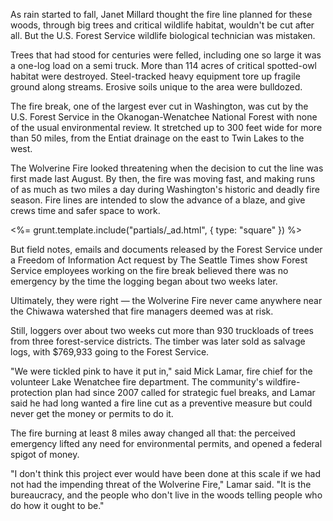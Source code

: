 As rain started to fall, Janet Millard thought the fire line planned for these woods, through big trees and critical wildlife habitat, wouldn't be cut after all. But the U.S. Forest Service wildlife biological technician was mistaken. 

Trees that had stood for centuries were felled, including one so large it was a one-log load on a semi truck. More than 114 acres of critical spotted-owl habitat were destroyed. Steel-tracked heavy equipment tore up fragile ground along streams. Erosive soils unique to the area were bulldozed. 

The fire break, one of the largest ever cut in Washington, was cut by the U.S. Forest Service in the Okanogan-Wenatchee National Forest with none of the usual environmental review. It stretched up to 300 feet wide for more than 50 miles, from the Entiat drainage on the east to Twin Lakes to the west.

The Wolverine Fire looked threatening when the decision to cut the line was first made last August. By then, the fire was moving fast, and making runs of as much as two miles a day during Washington's historic and deadly fire season. Fire lines are intended to slow the advance of a blaze, and give crews time and safer space to work. 

<%= grunt.template.include("partials/_ad.html", { type: "square" }) %>

But field notes, emails and documents released by the Forest Service under a Freedom of Information Act request by The Seattle Times show Forest Service employees working on the fire break believed there was no emergency by the time the logging began about two weeks later. 

Ultimately, they were right — the Wolverine Fire never came anywhere near the Chiwawa watershed that fire managers deemed was at risk.

Still, loggers over about two weeks cut more than 930 truckloads of trees from three forest-service districts. The timber was later sold as salvage logs, with $769,933 going to the Forest Service. 

"We were tickled pink to have it put in," said Mick Lamar, fire chief for the volunteer Lake Wenatchee fire department. The community's wildfire-protection plan had since 2007 called for strategic fuel breaks, and Lamar said he had long wanted a fire line cut as a preventive measure but could never get the money or permits to do it. 

The fire burning at least 8 miles away changed all that: the perceived emergency lifted any need for environmental permits, and opened a federal spigot of money. 

"I don't think this project ever would have been done at this scale if we had not had the impending threat of the Wolverine Fire," Lamar said. "It is the bureaucracy, and the people who don't live in the woods telling people who do how it ought to be."